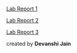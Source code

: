 [Lab Report 1](https://devanshi-jain.github.io/cse15l-lab-reports/1.html)


[Lab Report 2](https://devanshi-jain.github.io/cse15l-lab-reports/lab-2.html)


[Lab Report 3](https://devanshi-jain.github.io/cse15l-lab-reports/lab3.html)



created by **Devanshi Jain**
